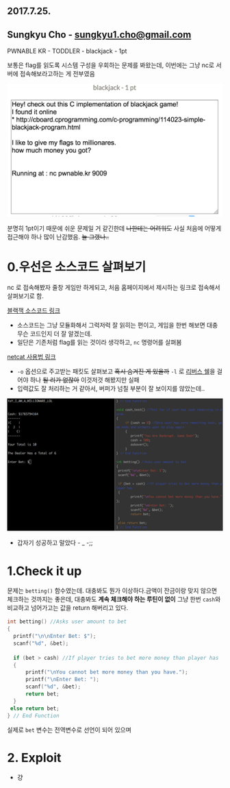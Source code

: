 ## 2017.7.25.
## Sungkyu Cho - sungkyu1.cho@gmail.com

PWNABLE KR - TODDLER - blackjack - 1pt

보통은 flag를 읽도록 시스템 구성을 우회하는 문제를 봐왔는데, 이번에는 그냥 nc로 서버에 접속해보라고하는 게 전부였음

![fig1](./_fig/1.png)

분명히 1pt이기 때문에 쉬운 문제일 거 같긴한데 ~~나한테는 어려워도~~ 사실 처음에 어떻게 접근해야 하나 많이 난감했음. ~~늘 그랬나..~~

# 0.우선은 소스코드 살펴보기

  nc 로 접속해봤자 줄창 게임만 하게되고, 처음 홈페이지에서 제시하는 링크로 접속해서 살펴보기로 함.

  [블랙잭 소스코드 링크 ](http://cboard.cprogramming.com/c-programming/114023-simple-blackjack-program.html)


  * 소스코드는 그냥 모듈화해서 그럭저럭 잘 읽히는 편이고, 게임을 한번 해보면 대충 무슨 코드인지 더 잘 알겠는데.
  * 일단은 기존처럼 flag를 읽는 것이라 생각하고, ```nc``` 명령어를 살펴봄

  [netcat 사용법 링크](http://devanix.tistory.com/307)

  * ```-o``` 옵션으로 주고받는 패킷도 살펴보고 ~~혹시 숨겨진 게 있을까~~ ```-l``` 로 [리버스 쉘](http://kali-km.tistory.com/entry/Netcat-Reverse-Shell)을 걸어야 하나 ~~될 리가 없잖아~~ 이것저것 해봤지만 실패
  * 입력값도 잘 처리하는 거 같아서, 버퍼가 넘칠 부분이 잘 보이지를 않았는데..

  ![fig2](./_fig/2.png)

  * 갑자기 성공하고 말았다 - _ -;;

# 1.Check it up

  문제는 ```betting()``` 함수였는데. 대충봐도 뭔가 이상하다.금액이 잔금이랑 맞지 않으면 체크하는 것까지는 좋은데, 대충봐도 **계속 체크해야 하는 루틴이 없이** 그냥 한번 ```cash```와 비교하고 넘어가고는 값을 return 해버리고 있다.

  ```c
  int betting() //Asks user amount to bet
  {
    printf("\n\nEnter Bet: $");
    scanf("%d", &bet);

    if (bet > cash) //If player tries to bet more money than player has
    {
        printf("\nYou cannot bet more money than you have.");
        printf("\nEnter Bet: ");
        scanf("%d", &bet);
        return bet;
    }
   else return bet;
  } // End Function
  ```

  실제로 ```bet``` 변수는 전역변수로 선언이 되어 있으며

# 2. Exploit
  * 걍
